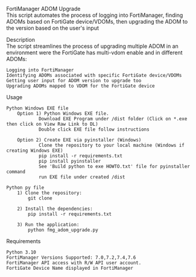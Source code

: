 FortiManager ADOM Upgrade  
This script automates the process of logging into FortiManager, finding ADOMs based on FortiGate device/VDOMs, then upgrading the ADOM to the version based on the user's input

Description  
The script streamlines the process of upgrading multiple ADOM in an environment were the FortiGate has multi-vdom enable and in different ADOMs:

    Logging into FortiManager
    Identifying ADOMs associated with specific FortiGate device/VDOMs
    Getting user input for ADOM version to upgrade too
    Upgrading ADOMs mapped to VDOM for the FortiGate device

Usage

    Python Windows EXE file
        Option 1) Python Windows EXE file.
                Download EXE Program under /dist folder (Click on *.exe then click on View Raw Link to DL)
                Double click EXE file follow instructions

        Option 2) Create EXE via pyinstaller (Windows)
                Clone the repository to your local machine (Windows if creating Windows EXE)
                pip install -r requirements.txt
                pip install pyinstaller
                See 'Build python to exe HOWTO.txt' file for pyinstaller command
                run EXE file under created /dist

    Python py file
        1) Clone the repository:
            git clone

        2) Install the dependencies:
            pip install -r requirements.txt

        3) Run the application:
            python fmg_adom_upgrade.py

Requirements

    Python 3.10
    FortiManager Versions Supported: 7.0,7.2,7.4,7.6
    FortiManager API access with R/W API user account.
    FortiGate Device Name displayed in FortiManager
